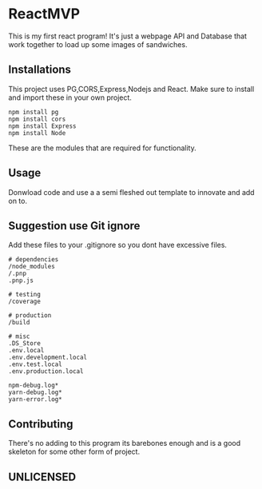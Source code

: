 # ReactMVP
This is my first react program!
It's just a webpage API and Database that work together to load up some images of sandwiches.

## Installations
This project uses PG,CORS,Express,Nodejs and React. Make sure to install and import these in your own project.
```
npm install pg
npm install cors
npm install Express
npm install Node
```
These are the modules that are required for functionality.

## Usage 
Donwload code and use a a semi fleshed out template to innovate and add on to.

## Suggestion use Git ignore
Add these files to your .gitignore so you dont have excessive files. 
``` 
# dependencies
/node_modules
/.pnp
.pnp.js

# testing
/coverage

# production
/build

# misc
.DS_Store
.env.local
.env.development.local
.env.test.local
.env.production.local

npm-debug.log*
yarn-debug.log*
yarn-error.log*
```

## Contributing 
There's no adding to this program its barebones enough and is a good skeleton for some other form of project.

## UNLICENSED
